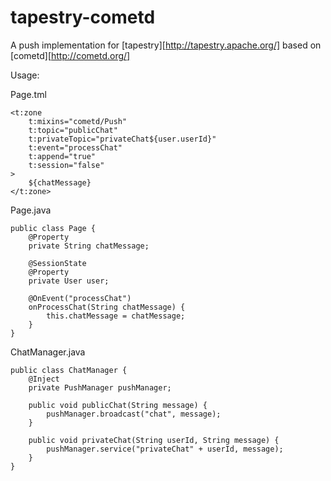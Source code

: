 tapestry-cometd
===============

A push implementation for [tapestry][http://tapestry.apache.org/] based on [cometd][http://cometd.org/]

Usage:

Page.tml

    <t:zone 
        t:mixins="cometd/Push" 
        t:topic="publicChat"
        t:privateTopic="privateChat${user.userId}"
        t:event="processChat" 
        t:append="true" 
        t:session="false"
    >
        ${chatMessage}
    </t:zone>

Page.java

    public class Page {
        @Property
        private String chatMessage;
        
        @SessionState
        @Property
        private User user;
        
        @OnEvent("processChat")
        onProcessChat(String chatMessage) {
            this.chatMessage = chatMessage;
        }
    }
    
ChatManager.java

    public class ChatManager {
        @Inject
        private PushManager pushManager;
       
        public void publicChat(String message) {
            pushManager.broadcast("chat", message);
        }
       
        public void privateChat(String userId, String message) {
            pushManager.service("privateChat" + userId, message);
        }
    }

